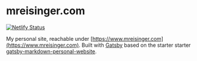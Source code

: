 # mreisinger.com

[![Netlify Status](https://api.netlify.com/api/v1/badges/2d3f1f7b-5523-479b-bcdb-d6eb195b1fec/deploy-status)](https://app.netlify.com/sites/mreisinger/deploys)

My personal site, reachable under [https://www.mreisinger.com](https://www.mreisinger.com). Built with [Gatsby](https://www.gatsbyjs.org/) based on the starter starter [gatsby-markdown-personal-website](https://github.com/SaimirKapaj/gatsby-markdown-personal-website).
